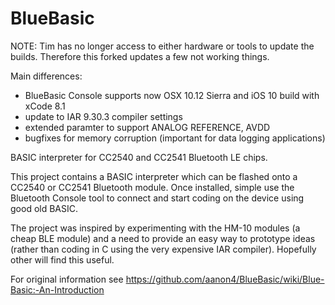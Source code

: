 BlueBasic
=========

NOTE: Tim has no longer access to either hardware or tools to update the builds.
Therefore this forked updates a few not working things.

Main differences:
- BlueBasic Console supports now OSX 10.12 Sierra and iOS 10 build with xCode 8.1
- update to IAR 9.30.3 compiler settings
- extended paramter to support ANALOG REFERENCE, AVDD
- bugfixes for memory corruption (important for data logging applications)

BASIC interpreter for CC2540 and CC2541 Bluetooth LE chips.

This project contains a BASIC interpreter which can be flashed onto a CC2540 or CC2541 Bluetooth module. Once installed, simple use the Bluetooth Console tool to connect and start coding on the device using good old BASIC.

The project was inspired by experimenting with the HM-10 modules (a cheap BLE module) and a need to provide an easy way to prototype ideas (rather than coding in C using the very expensive IAR compiler). Hopefully other will find this useful.

For original information see https://github.com/aanon4/BlueBasic/wiki/Blue-Basic:-An-Introduction
